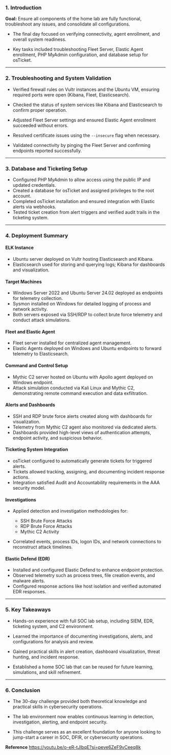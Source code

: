 ### 1. Introduction

**Goal:** Ensure all components of the home lab are fully functional, troubleshoot any issues, and consolidate all configurations.

- The final day focused on verifying connectivity, agent enrollment, and overall system readiness.
    
- Key tasks included troubleshooting Fleet Server, Elastic Agent enrollment, PHP MyAdmin configuration, and database setup for osTicket.
    

---

### 2. Troubleshooting and System Validation

- Verified firewall rules on Vultr instances and the Ubuntu VM, ensuring required ports were open (Kibana, Fleet, Elasticsearch).
    
- Checked the status of system services like Kibana and Elasticsearch to confirm proper operation.
    
- Adjusted Fleet Server settings and ensured Elastic Agent enrollment succeeded without errors.
    
- Resolved certificate issues using the `--insecure` flag when necessary.
    
- Validated connectivity by pinging the Fleet Server and confirming endpoints reported successfully.
    

---

### 3. Database and Ticketing Setup

- Configured PHP MyAdmin to allow access using the public IP and updated credentials.
- Created a database for osTicket and assigned privileges to the root account.
- Completed osTicket installation and ensured integration with Elastic alerts via webhooks.
- Tested ticket creation from alert triggers and verified audit trails in the ticketing system.

---

### 4. Deployment Summary

#### ELK Instance

- Ubuntu server deployed on Vultr hosting Elasticsearch and Kibana.
- Elasticsearch used for storing and querying logs; Kibana for dashboards and visualization.

#### Target Machines

- Windows Server 2022 and Ubuntu Server 24.02 deployed as endpoints for telemetry collection.
- Sysmon installed on Windows for detailed logging of process and network activity.
- Both servers exposed via SSH/RDP to collect brute force telemetry and conduct attack simulations.

#### Fleet and Elastic Agent

- Fleet server installed for centralized agent management.
- Elastic Agents deployed on Windows and Ubuntu endpoints to forward telemetry to Elasticsearch.

#### Command and Control Setup

- Mythic C2 server hosted on Ubuntu with Apollo agent deployed on Windows endpoint.
- Attack simulation conducted via Kali Linux and Mythic C2, demonstrating remote command execution and data exfiltration.

#### Alerts and Dashboards

- SSH and RDP brute force alerts created along with dashboards for visualization.
- Telemetry from Mythic C2 agent also monitored via dedicated alerts.
- Dashboards provided high-level views of authentication attempts, endpoint activity, and suspicious behavior.

#### Ticketing System Integration

- osTicket configured to automatically generate tickets for triggered alerts.
- Tickets allowed tracking, assigning, and documenting incident response actions.
- Integration satisfied Audit and Accountability requirements in the AAA security model.

#### Investigations

- Applied detection and investigation methodologies for:
    
    - SSH Brute Force Attacks
    - RDP Brute Force Attacks
    - Mythic C2 Activity
    
- Correlated events, process IDs, logon IDs, and network connections to reconstruct attack timelines.

#### Elastic Defend (EDR)

- Installed and configured Elastic Defend to enhance endpoint protection.
- Observed telemetry such as process trees, file creation events, and malware alerts.
- Configured response actions like host isolation and verified automated EDR responses.

---

### 5. Key Takeaways

- Hands-on experience with full SOC lab setup, including SIEM, EDR, ticketing system, and C2 environment.
    
- Learned the importance of documenting investigations, alerts, and configurations for analysis and review.
    
- Gained practical skills in alert creation, dashboard visualization, threat hunting, and incident response.
    
- Established a home SOC lab that can be reused for future learning, simulations, and skill refinement.

---

### 6. Conclusion

- The 30-day challenge provided both theoretical knowledge and practical skills in cybersecurity operations.
    
- The lab environment now enables continuous learning in detection, investigation, alerting, and endpoint security.
    
- This challenge serves as an excellent foundation for anyone looking to jump-start a career in SOC, DFIR, or cybersecurity operations.

**Reference**
https://youtu.be/o-eR-tJlbqE?si=peve6ZeF9vCeeq8k